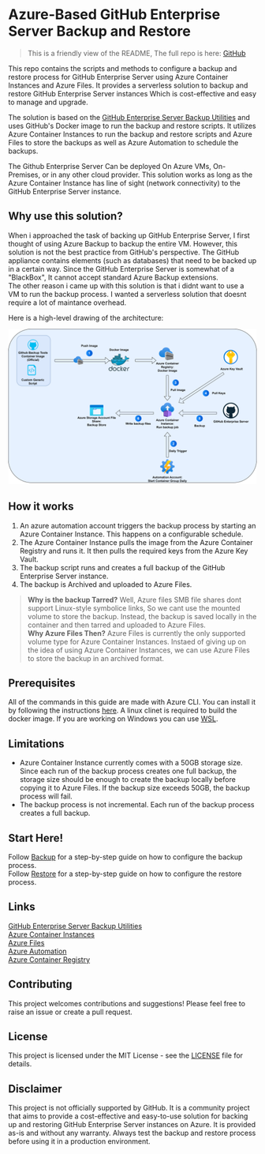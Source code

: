 # Azure-Based GitHub Enterprise Server Backup and Restore

> This is a friendly view of the README, The full repo is here: [GitHub](https://github.com/humanascode/GitHub-Enterprise-Server-Backup-Azure)

This repo contains the scripts and methods to configure a backup and restore process for GitHub Enterprise Server using Azure Container Instances and Azure Files.
It provides a serverless solution to backup and restore GitHub Enterprise Server instances Which is cost-effective and easy to manage and upgrade.

The solution is based on the [GitHub Enterprise Server Backup Utilities](https://github.com/github/backup-utils) and uses GitHub's Docker image to run the backup and restore scripts. It utilizes Azure Container Instances to run the backup and restore scripts and Azure Files to store the backups as well as Azure Automation to schedule the backups.

The Github Enterprise Server Can be deployed On Azure VMs, On-Premises, or in any other cloud provider. This solution works as long as the Azure Container Instance has line of sight (network connectivity) to the GitHub Enterprise Server instance.

## Why use this solution?
When i approached the task of backing up GitHub Enterprise Server, I first thought of using Azure Backup to backup the entire VM. However, this solution is not the best practice from GitHub's perspective. The GitHub appliance contains elements (such as databases) that need to be backed up in a certain way. Since the GitHub Enterprise Server is somewhat of a "BlackBox", It cannot accept standard Azure Backup extensions.  
The other reason i came up with this solution is that i didnt want to use a VM to run the backup process. I wanted a serverless solution that doesnt require a lot of maintance overhead.

Here is a high-level drawing of the architecture:

![Architecture](./images/architecture.png)

## How it works

1. An azure automation account triggers the backup process by starting an Azure Container Instance. This happens on a configurable schedule.
2. The Azure Container Instance pulls the image from the Azure Container Registry and runs it. It then pulls the required keys from the Azure Key Vault.
3. The backup script runs and creates a full backup of the GitHub Enterprise Server instance.
4. The backup is Archived and uploaded to Azure Files.
> **Why is the backup Tarred?** Well, Azure files SMB file shares dont support Linux-style symbolice links, So we cant use the mounted volume to store the backup. Instead, the backup is saved locally in the container and then tarred and uploaded to Azure Files.  
> **Why Azure Files Then?** Azure Files is currently the only supported volume type for Azure Container Instances. Instaed of giving up on the idea of using Azure Container Instances, we can use Azure Files to store the backup in an archived format.

## Prerequisites
All of the commands in this guide are made with Azure CLI. You can install it by following the instructions [here](https://docs.microsoft.com/en-us/cli/azure/install-azure-cli).
A linux clinet is required to build the docker image. If you are working on Windows you can use [WSL](https://docs.microsoft.com/en-us/windows/wsl/install).

## Limitations
- Azure Container Instance currently comes with a 50GB storage size. Since each run of the backup process creates one full backup, the storage size should be enough to create the backup locally before copying it to Azure Files. If the backup size exceeds 50GB, the backup process will fail.
- The backup process is not incremental. Each run of the backup process creates a full backup.

## Start Here!
Follow [Backup](./Backup/README.md) for a step-by-step guide on how to configure the backup process.  
Follow [Restore](./Restore/README.md) for a step-by-step guide on how to configure the restore process.

## Links
[GitHub Enterprise Server Backup Utilities](https://github.com/github/backup-utils)  
[Azure Container Instances](https://learn.microsoft.com/en-us/azure/container-instances/)  
[Azure Files](https://learn.microsoft.com/en-us/azure/storage/files/)  
[Azure Automation](https://learn.microsoft.com/en-us/azure/automation/)  
[Azure Container Registry](https://learn.microsoft.com/en-us/azure/container-registry/)  


## Contributing
This project welcomes contributions and suggestions! Please feel free to raise an issue or create a pull request.

## License
This project is licensed under the MIT License - see the [LICENSE](./LICENSE) file for details.

## Disclaimer
This project is not officially supported by GitHub. It is a community project that aims to provide a cost-effective and easy-to-use solution for backing up and restoring GitHub Enterprise Server instances on Azure. It is provided as-is and without any warranty. Always test the backup and restore process before using it in a production environment.

